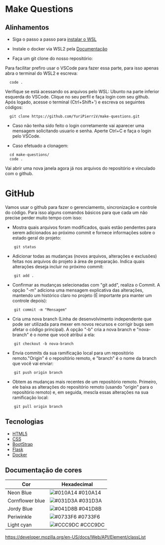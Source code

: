 # Make Questions



## Alinhamentos

- Siga o passo a passo para [instalar o WSL](https://github.com/codeedu/wsl2-docker-quickstart)
- Instale o docker via WSL2 pela [Documentação](https://docs.docker.com/desktop/install/ubuntu/)

- Faça um git clone do nosso repositório:

Para facilitar prefiro usar o VSCode para fazer essa parte, para isso apenas abra o terminal do WSL2 e escreva:

```
  code .
```
Verifique se está acessando os arquivos pelo WSL: Ubunto na parte inferior esquerda do VSCode. Clique no seu perfil e faça login com seu github. Após logado, acesse o terminal (Ctrl+Shift+') e escreva os seguintes códigos:

```
  git clone https://github.com/YuriPierriV/make-questions.git
```
- Caso não tenha sido feito o login corretamente vai aparecer uma mensagem solicitando usuario e senha. Aperte Ctrl+C e faça o login pelo VSCode.

- Caso efetuado a clonagem:

```
  cd make-questions/
  code .
```
Vai abrir uma nova janela agora já nos arquivos do repositório e vinculado com o github.

# GitHub

Vamos usar o github para fazer o gerenciamento, sincronização e controle do código. Para isso alguns comandos básicos para que cada um não precise perder muito tempo com isso:

- Mostra quais arquivos foram modificados, quais estão pendentes para serem adicionados ao próximo commit e fornece informações sobre o estado geral do projeto:

```
    git status
```

- Adicionar todas as mudanças (novos arquivos, alterações e exclusões) feitas nos arquivos do projeto à área de preparação. Indica quais alterações deseja incluir no próximo commit:

```
    git add .
```

-  Confirmar as mudanças selecionadas com "git add", realiza o Commit. A opção "-m" adiciona uma mensagem explicativa das alterações, mantendo um histórico claro no projeto (É importante pra manter um controle depois):

```
    git commit -m "Mensagem"
```

-  Cria uma nova branch (Linha de desenvolvimento independente que pode ser utilizada para mexer em novos recursos e corrigir bugs sem afetar o código principal). A opção "-b" cria a nova branch e "nova-branch" é o nome que você atribui a ela:

```
    git checkout -b nova-branch
```

-  Envia commits da sua ramificação local para um repositório remoto."Origin" é o repositório remoto, e "branch" é o nome da branch que você vai enviar:

```
    git push origin branch
```

-  Obtem as mudanças mais recentes de um repositório remoto. Primeiro, ele baixa as alterações do repositório remoto (usando "origin" para o repositório remoto) e, em seguida, mescla essas alterações na sua ramificação local:

```
    git pull origin branch
```
## Tecnologias

 - [HTML5](https://htmldog.com/guides/)
 - [CSS](https://htmldog.com/guides/css/)
 - [BootStrap](https://getbootstrap.com/docs/5.3/getting-started/introduction/)
 - [Flask](https://flask.palletsprojects.com/en/3.0.x/)
 - [Docker](https://docs.docker.com/)

## Documentação de cores

| Cor               | Hexadecimal                                                |
| ----------------- | ---------------------------------------------------------------- |
| Neon Blue       | ![#010A14](https://via.placeholder.com/10/010A14?text=+) #010A14 |
| Cornflower blue   | ![#031D3A](https://via.placeholder.com/10/031D3A?text=+) #031D3A |
| Jordy Blue       | ![#041D8B](https://via.placeholder.com/10/041D8B?text=+) #041D8B |
| Periwinkle       | ![#0733F6](https://via.placeholder.com/10/0733F6?text=+) #0733F6 |
| Light cyan       | ![#CCC9DC](https://via.placeholder.com/10/CCC9DC?text=+) #CCC9DC |


https://developer.mozilla.org/en-US/docs/Web/API/Element/classList


